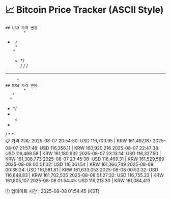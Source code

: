 # 📈 Bitcoin Price Tracker (ASCII Style)
    ## USD 가격 변동 
            * 
*      /  
       *  
      *   
  * */    
 / / /    
 * * *    
         *
    ## KRW 가격 변동
            * 
       *  
      *   
*   */    
   * *    
  *       
 /       *
 *        
    📋 가격 기록:
    2025-08-07 20:54:50: USD 116,703.95 | KRW 161,487,187
2025-08-07 21:57:48: USD 116,356.11 | KRW 160,920,216
2025-08-07 22:47:38: USD 116,468.58 | KRW 161,180,932
2025-08-07 23:13:14: USD 116,327.50 | KRW 161,308,773
2025-08-07 23:45:38: USD 116,469.31 | KRW 161,529,569
2025-08-08 00:01:02: USD 116,361.54 | KRW 161,366,749
2025-08-08 00:35:24: USD 116,581.81 | KRW 161,633,053
2025-08-08 00:52:32: USD 116,648.83 | KRW 161,702,535
2025-08-08 01:27:32: USD 116,755.23 | KRW 161,805,107
2025-08-08 01:54:45: USD 116,213.30 | KRW 161,084,413
    
🕐 업데이트 시간 : 2025-08-08 01:54:45 (KST)
